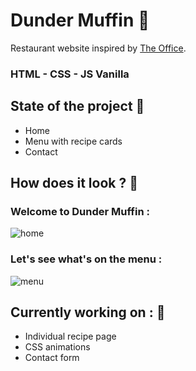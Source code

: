 # Dunder Muffin 🧁

Restaurant website inspired by <a href='https://en.wikipedia.org/wiki/The_Office_(American_TV_series)'>The Office</a>.

### HTML - CSS - JS Vanilla

## State of the project 🥧

- Home
- Menu with recipe cards
- Contact

## How does it look ? 🧐

### Welcome to Dunder Muffin :

![home](https://github.com/Elo-LH/Dunder_Muffin/assets/131976796/9d222d16-32eb-43a0-969c-98137251a060)

### Let's see what's on the menu :

![menu](https://github.com/Elo-LH/Dunder_Muffin/assets/131976796/6f93b24f-1744-40dc-9c41-19f191350577)

## Currently working on : 🚧

- Individual recipe page
- CSS animations
- Contact form
